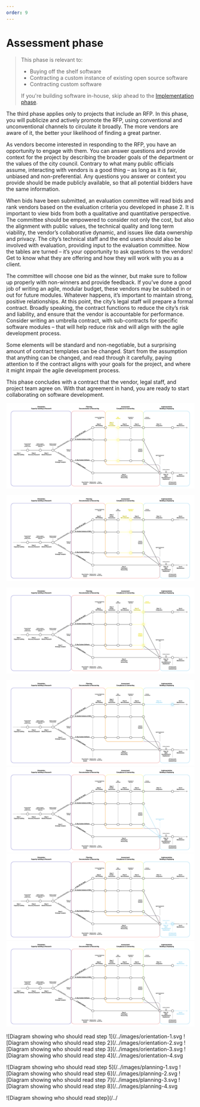 ```yaml
---
order: 9
---
```


# Assessment phase

> This phase is relevant to:
>
> * Buying off the shelf software
> * Contracting a custom instance of existing open source software
> * Contracting custom software
>
> If you're building software in-house, skip ahead to the [Implementation phase](/implementation-phase.md).

The third phase applies only to projects that include an RFP. In this phase, you will publicize and actively promote the RFP, using conventional and unconventional channels to circulate it broadly. The more vendors are aware of it, the better your likelihood of finding a great partner.

As vendors become interested in responding to the RFP, you have an opportunity to engage with them. You can answer questions and provide context for the project by describing the broader goals of the department or the values of the city council. Contrary to what many public officials assume, interacting with vendors is a good thing – as long as it is fair, unbiased and non-preferential. Any questions you answer or context you provide should be made publicly available, so that all potential bidders have the same information.

When bids have been submitted, an evaluation committee will read bids and rank vendors based on the evaluation criteria you developed in phase 2. It is important to view bids from both a qualitative and quantitative perspective. The committee should be empowered to consider not only the cost, but also the alignment with public values, the technical quality and long term viability, the vendor’s collaborative dynamic, and issues like data ownership and privacy. The city’s technical staff and the end users should also be involved with evaluation, providing input to the evaluation committee. Now the tables are turned – it’s your opportunity to ask questions to the vendors! Get to know what they are offering and how they will work with you as a client.

The committee will choose one bid as the winner, but make sure to follow up properly with non-winners and  provide feedback. If you’ve done a good job of writing an agile, modular budget, these vendors may be subbed in or out for future modules. Whatever happens, it’s important to maintain strong, positive relationships. At this point, the city’s legal staff will prepare a formal contract. Broadly speaking, the contract functions to reduce the city’s risk and liability, and ensure that the vendor is accountable for performance. Consider writing an umbrella contract, with sub-contracts for specific software modules – that will help reduce risk and will align with the agile development process.

Some elements will be standard and non-negotiable, but a surprising amount of contract templates can be changed. Start from the assumption that anything can be changed, and read through it carefully, paying attention to if the contract aligns with your goals for the project, and where it might impair the agile development process.

This phase concludes with a contract that the vendor, legal staff, and project team agree on. With that agreement in hand, you are ready to start collaborating on software development.

![Diagram showing who should read step](/../images/assessment-1.svg)

![Diagram showing who should read this step](/../images/assessment-2.svg)

![Diagram showing who should read step](/../images/assessment-3.svg)

![Diagram showing who should read step](/../images/implementation-1.svg)
![Diagram showing who should read step](/../images/implementation-2.svg)
![Diagram showing who should read step](/../images/implementation-3.svg)
![Diagram showing who should read step](/../images/implementation-4.svg)

![Diagram showing who should read step 1](/../images/orientation-1.svg
![Diagram showing who should read step 2](/../images/orientation-2.svg
![Diagram showing who should read step 3](/../images/orientation-3.svg
![Diagram showing who should read step 4](/../images/orientation-4.svg

![Diagram showing who should read step 5](/../images/planning-1.svg
![Diagram showing who should read step 6](/../images/planning-2.svg
![Diagram showing who should read step 7](/../images/planning-3.svg
![Diagram showing who should read step 8](/../images/planning-4.svg

![Diagram showing who should read step](/../


